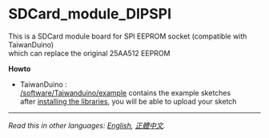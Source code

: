 # SDCard_module_DIPSPI
This is a SDCard module board for SPI EEPROM socket (compatible with TaiwanDuino)  
which can replace the original 25AA512 EEPROM

**Howto**
* TaiwanDuino :  
 [/software/Taiwanduino/example][sw] contains the example sketches  
 after [installing the libraries][libs], you will be able to upload your sketch   
  
***
  
*Read this in other languages: [English](README.en.md), [正體中文](README.md).*  

   [sw]: <https://github.com/dcadc/SDCard_module_DIPSPI/tree/master/software/Taiwanduino/example/>
   [libs]: <https://github.com/dcadc/SDCard_module_DIPSPI/blob/master/software/Taiwanduino/README.md>

